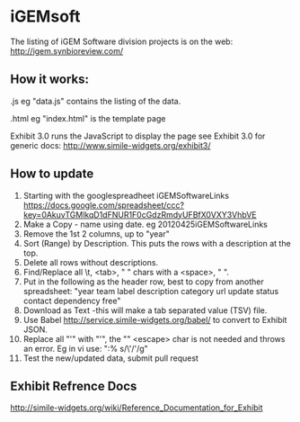 iGEMsoft
========
The listing of iGEM Software division projects is on the web:
http://igem.synbioreview.com/

How it works:
-------------
.js eg "data.js" contains the listing of the data.

.html eg "index.html" is the template page

Exhibit 3.0 runs the JavaScript to display the page
see Exhibit 3.0 for generic docs: http://www.simile-widgets.org/exhibit3/

How to update
------------

1. Starting with the googlespreadheet iGEMSoftwareLinks https://docs.google.com/spreadsheet/ccc?key=0AkuvTGMlkqD1dFNUR1F0cGdzRmdyUFBfX0VXY3VhbVE
2. Make a Copy - name using date. eg 20120425iGEMSoftwareLinks
3. Remove the 1st 2 columns, up to "year"
4. Sort (Range) by Description. This puts the rows with a description at the top.
5. Delete all rows without descriptions.
6. Find/Replace all \t, \<tab\>, "	" chars with a \<space\>, " ".
7. Put in the following as the header row, best to copy from another spreadsheet: "year	team	label	description	category	url	update	status	contact	dependency	free"
8. Download as Text -this will make a tab separated value (TSV) file.
9. Use Babel http://service.simile-widgets.org/babel/ to convert to Exhibit JSON.
10. Replace all "\'" with "'", the "\" \<escape\> char is not needed and throws an error. Eg in vi use: ":% s/\\\'/'/g" 
11. Test the new/updated data, submit pull request

Exhibit Refrence Docs
---------------------
http://simile-widgets.org/wiki/Reference_Documentation_for_Exhibit
